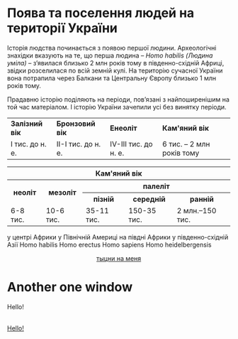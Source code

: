 Поява та поселення людей на території України
=============================================
Історія людства починається з появою першої людини. Археологічні
знахідки вказують на те, що перша людина – *Homo habilis (Людина
уміла)* – з’явилася близько 2 млн років тому в південно-східній Африці,
звідки розселилася по всій земній кулі. На територію сучасної України
вона потрапила через Балкани та Центральну Європу близько 1 млн років
тому.


Прадавню історію поділяють на періоди, пов’язані з найпоширенішим на той
час матеріалом. І історію України зачепили усі без винятку періоди.

<div class="centered-table-wrapper">
<table class="centered-table">
<tr>
    <td><b>Залізний вік</b></td>
    <td><b>Бронзовий вік</b></td>
    <td><b>Енеоліт</b></td>
    <td><b>Кам'яний вік</b></td>
</tr>
<tr>
    <td>I тис. до н. е.</td>
    <td>II-I тис. до н. е.</td>
    <td>IV-III тис. до н. е.</td>
    <td>6 тис. – 2 млн років тому</td>    
</tr>
</table>
</div>

<div class="centered-table-wrapper">
<table class="centered-table">
 <tr>
    <th colspan="5">Кам'яний вік</th>
  </tr>
  <tr>
    <th rowspan="2">неоліт</th>
    <th rowspan="2">мезоліт</th>
    <th colspan="3">палеліт</th>
  </tr>
    <th>пізній</th>
    <th>середній</th>
    <th>ранній</th>
   <tr>
        <td>6-8 тис.</td>
        <td>10-6 тис.</td>
        <td>35-11 тис.</td>
        <td>150-35 тис.</td>
        <td>2 млн.–150 тис.</td>
   </tr>
</table>
</div>



<quiz name="History" correctLabel="correct!" incorrectLabel="incorrect!" checkLabel="check ansert">
<question text="Людство зародилося">
<answer>у центрі Африки</answer>
<answer>у Північній Америці</answer>
<answer correct>на півдні Африки</answer>
<answer>у південно-східній Азії</answer>
</question>
<question text="Наукова назва перших людиноподібних мавп">
<answer correct>Homo habilis </answer>
<answer>Homo erectus</answer>
<answer>Homo sapiens</answer>
<answer>Homo heidelbergensis</answer>
</question>
</quiz>

<body class="" style="padding-right: 0px;">
<div class="remodal-bg">
  <p align="center">
  <a href="#modal">тыцни на меня</a>
  </p>
</div>





<!-- You can define the global options -->
<script>
  // window.remodalGlobals = {
  //   namespace: "remodal",
  //   defaults: {
  //     hashTracking: true,
  //     closeOnConfirm: true,
  //     closeOnCancel: true,
  //     closeOnEscape: true,
  //     closeOnAnyClick: true
  //   }
  // };
</script>

<script src="http://ajax.googleapis.com/ajax/libs/jquery/1.11.1/jquery.min.js"></script>
<script>window.jQuery || document.write('<script src="../libs/jquery/dist/jquery.min.js"><\/script>')</script>
<script src="../src/jquery.remodal.js"></script>

<!-- Events -->
<script>
  $(document).on("open", ".remodal", function () {
    console.log("open");
  });

  $(document).on("opened", ".remodal", function () {
    console.log("opened");
  });

  $(document).on("close", ".remodal", function (e) {
    console.log('close' + (e.reason ? ", reason: " + e.reason : ''));
  });

  $(document).on("closed", ".remodal", function (e) {
    console.log('closed' + (e.reason ? ', reason: ' + e.reason : ''));
  });

  $(document).on("confirm", ".remodal", function () {
    console.log("confirm");
  });

  $(document).on("cancel", ".remodal", function () {
    console.log("cancel");
  });

//  You can open or close it like this:
//  $(function () {
//    var inst = $.remodal.lookup[$("[data-remodal-id=modal]"").data("remodal")];
//    inst.open();
//    inst.close();
//  });

  //  Or init in this way:
  var inst = $("[data-remodal-id=modal2]").remodal();
  //  inst.open();
</script><div class="remodal-overlay" style="display: none;"></div><div class="remodal-wrapper"><div data-remodal-id="modal2" class="remodal" style="visibility: visible;">
  <h1>Another one window</h1>
  <p>
    Hello!
  </p>
  <br>
  <a class="remodal-confirm" href="#">Hello!</a>
<a href="#" class="remodal-close"></a></div></div>


<div class="remodal-wrapper" style="display: none;"><div class="remodal" data-remodal-id="modal" style="visibility: visible;">
  <h1>Remodal</h1>
  <p>
    Flat, responsive, lightweight, fast, easy customizable modal window plugin
    with declarative state notation and hash tracking.
  </p>
  <p>
    Minified version size: ~4kb
  </p>
  <br>
  <a class="remodal-cancel" href="#">Cancel</a>
  <a class="remodal-confirm" href="#">OK</a>
<a href="#" class="remodal-close"></a></div></div></body>